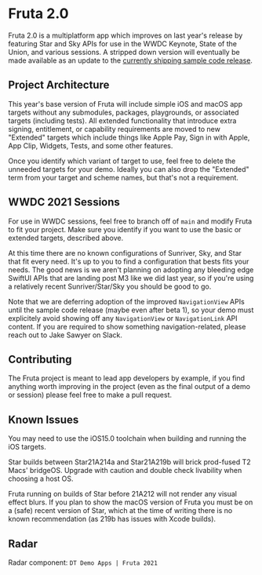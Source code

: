 # Fruta 2.0 

Fruta 2.0 is a multiplatform app which improves on last year's release by featuring Star and Sky APIs for use in the WWDC Keynote, State of the Union, and various sessions. A stripped down version will eventually be made available as an update to the [currently shipping sample code release](https://developer.apple.com/documentation/swiftui/fruta_building_a_feature-rich_app_with_swiftui).

## Project Architecture

This year's base version of Fruta will include simple iOS and macOS app targets without any submodules, packages, playgrounds, or associated targets (including tests). All extended functionality that introduce extra signing, entitlement, or capability requirements are moved to new "Extended" targets which include things like Apple Pay, Sign in with Apple, App Clip, Widgets, Tests, and some other features.

Once you identify which variant of target to use, feel free to delete the unneeded targets for your demo. Ideally you can also drop the "Extended" term from your target and scheme names, but that's not a requirement.

## WWDC 2021 Sessions

For use in WWDC sessions, feel free to branch off of `main` and modify Fruta to fit your project. Make sure you identify if you want to use the basic or extended targets, described above.

At this time there are no known configurations of Sunriver, Sky, and Star that fit every need. It's up to you to find a configuration that bests fits your needs. The good news is we aren't planning on adopting any bleeding edge SwiftUI APIs that are landing post M3 like we did last year, so if you're using a relatively recent Sunriver/Star/Sky you should be good to go.

Note that we are deferring adoption of the improved `NavigationView` APIs until the sample code release (maybe even after beta 1), so your demo must explicitely avoid showing off any `NavigationView` or `NavigationLink` API content. If you are required to show something navigation-related, please reach out to Jake Sawyer on Slack.

## Contributing

The Fruta project is meant to lead app developers by example, if you find anything worth improving in the project (even as the final output of a demo or session) please feel free to make a pull request.

## Known Issues

You may need to use the iOS15.0 toolchain when building and running the iOS targets.

Star builds between Star21A214a and Star21A219b will brick prod-fused T2 Macs' bridgeOS. Upgrade with caution and double check livability when choosing a host OS.

Fruta running on builds of Star before 21A212 will not render any visual effect blurs. If you plan to show the macOS version of Fruta you must be on a (safe) recent version of Star, which at the time of writing there is no known recommendation (as 219b has issues with Xcode builds).

## Radar

Radar component: `DT Demo Apps | Fruta 2021`
